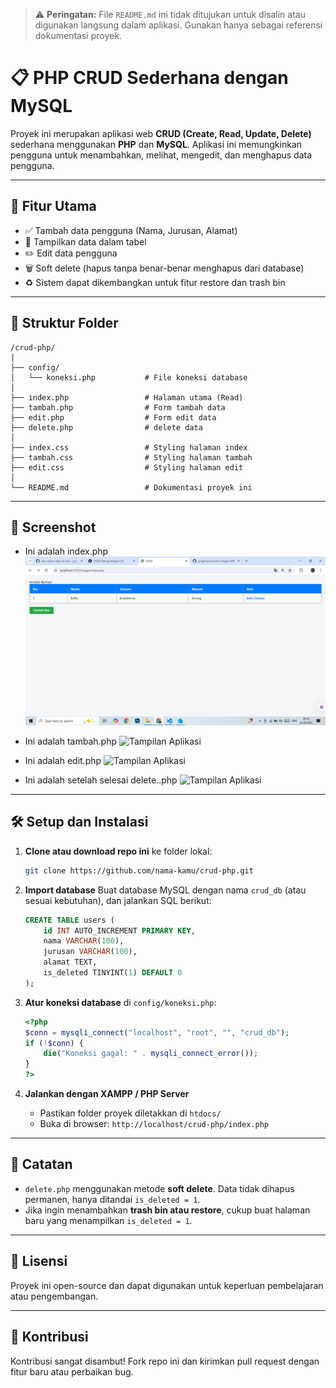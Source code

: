 > ⚠️ **Peringatan:** File `README.md` ini tidak ditujukan untuk disalin atau digunakan langsung dalam aplikasi.
> Gunakan hanya sebagai referensi dokumentasi proyek.

# 📋 PHP CRUD Sederhana dengan MySQL

Proyek ini merupakan aplikasi web **CRUD (Create, Read, Update, Delete)** sederhana menggunakan **PHP** dan **MySQL**. Aplikasi ini memungkinkan pengguna untuk menambahkan, melihat, mengedit, dan menghapus data pengguna.

---

## 🚀 Fitur Utama

* ✅ Tambah data pengguna (Nama, Jurusan, Alamat)
* 📄 Tampilkan data dalam tabel
* ✏️ Edit data pengguna
* 🗑️ Soft delete (hapus tanpa benar-benar menghapus dari database)
* ♻️ Sistem dapat dikembangkan untuk fitur restore dan trash bin

---

## 🧱 Struktur Folder

```
/crud-php/
│
├── config/
│   └── koneksi.php           # File koneksi database
│
├── index.php                 # Halaman utama (Read)
├── tambah.php                # Form tambah data
├── edit.php                  # Form edit data
├── delete.php                # delete data
│
├── index.css                 # Styling halaman index
├── tambah.css                # Styling halaman tambah
├── edit.css                  # Styling halaman edit
│
└── README.md                 # Dokumentasi proyek ini
```

---
## 📸 Screenshot

* Ini adalah index.php
![Tampilan Aplikasi](https://raw.githubusercontent.com/ginganomercy/For-Images-PHP/8ea42d62903131a4c6f89f63ce7cae5860dae900/index-php.png)

* Ini adalah tambah.php
![Tampilan Aplikasi](https://raw.githubusercontent.com/https:/ginganomercy/For-Images-PHP/8ea42d62903131a4c6f89f63ce7cae5860dae900/tambah-php.png)

* Ini adalah edit.php
![Tampilan Aplikasi](https://raw.githubusercontent.com/https:/ginganomercy/For-Images-PHP/8ea42d62903131a4c6f89f63ce7cae5860dae900/edit-php.png)

* Ini adalah setelah selesai delete..php
![Tampilan Aplikasi](https://raw.githubusercontent.com/https:/ginganomercy/For-Images-PHP/8ea42d62903131a4c6f89f63ce7cae5860dae900/delete-php.png)

---

## 🛠️ Setup dan Instalasi

1. **Clone atau download repo ini** ke folder lokal:

   ```bash
   git clone https://github.com/nama-kamu/crud-php.git
   ```

2. **Import database**
   Buat database MySQL dengan nama `crud_db` (atau sesuai kebutuhan), dan jalankan SQL berikut:

   ```sql
   CREATE TABLE users (
       id INT AUTO_INCREMENT PRIMARY KEY,
       nama VARCHAR(100),
       jurusan VARCHAR(100),
       alamat TEXT,
       is_deleted TINYINT(1) DEFAULT 0
   );
   ```

3. **Atur koneksi database** di `config/koneksi.php`:

   ```php
   <?php
   $conn = mysqli_connect("localhost", "root", "", "crud_db");
   if (!$conn) {
       die("Koneksi gagal: " . mysqli_connect_error());
   }
   ?>
   ```

4. **Jalankan dengan XAMPP / PHP Server**

   * Pastikan folder proyek diletakkan di `htdocs/`
   * Buka di browser:
     `http://localhost/crud-php/index.php`

---

## 📌 Catatan

* `delete.php` menggunakan metode **soft delete**. Data tidak dihapus permanen, hanya ditandai `is_deleted = 1`.
* Jika ingin menambahkan **trash bin atau restore**, cukup buat halaman baru yang menampilkan `is_deleted = 1`.

---

## 📄 Lisensi

Proyek ini open-source dan dapat digunakan untuk keperluan pembelajaran atau pengembangan.

---

## 🤝 Kontribusi

Kontribusi sangat disambut! Fork repo ini dan kirimkan pull request dengan fitur baru atau perbaikan bug.
